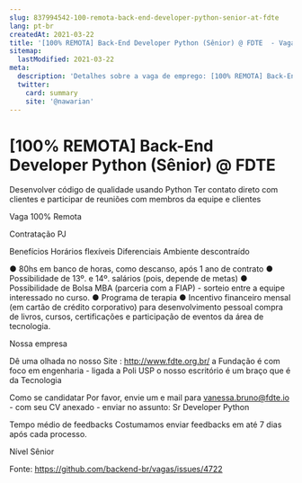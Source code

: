 ```yaml
---
slug: 837994542-100-remota-back-end-developer-python-senior-at-fdte
lang: pt-br
createdAt: 2021-03-22
title: '[100% REMOTA] Back-End Developer Python (Sênior) @ FDTE  - Vaga de Emprego'
sitemap:
  lastModified: 2021-03-22
meta:
  description: 'Detalhes sobre a vaga de emprego: [100% REMOTA] Back-End Developer Python (Sênior) @ FDTE '
  twitter:
    card: summary
    site: '@nawarian'
---
```


# [100% REMOTA] Back-End Developer Python (Sênior) @ FDTE 

Desenvolver código de qualidade usando Python
Ter contato direto com clientes e participar de reuniões com membros da equipe e clientes

Vaga 100% Remota

Contratação
PJ

Benefícios
Horários flexíveis
Diferenciais
Ambiente descontraído

● 80hs em banco de horas, como descanso, após 1 ano de contrato
● Possibilidade de 13º. e 14º. salários (pois, depende de metas)
● Possibilidade de Bolsa MBA (parceria com a FIAP) - sorteio entre a equipe interessado no curso.
● Programa de terapia
● Incentivo financeiro mensal (em cartão de crédito corporativo) para desenvolvimento pessoal
compra de livros, cursos, certificações e participação de eventos da área de tecnologia.

Nossa empresa

Dê uma olhada no nosso Site : http://www.fdte.org.br/
a Fundação é com foco em engenharia - ligada a Poli USP
o nosso escritório é um braço que é da Tecnologia

Como se candidatar
Por favor, envie um e mail para vanessa.bruno@fdte.io - com seu CV anexado - enviar no assunto: Sr Developer Python

Tempo médio de feedbacks
Costumamos enviar feedbacks em até 7 dias após cada processo.

Nível Sênior

Fonte: https://github.com/backend-br/vagas/issues/4722
